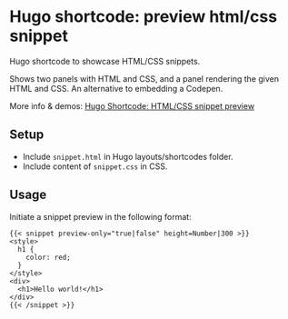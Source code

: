# Hugo shortcode: preview html/css snippet

Hugo shortcode to showcase HTML/CSS snippets.

Shows two panels with HTML and CSS, and a panel rendering the
given HTML and CSS. An alternative to embedding a Codepen.

More info & demos: [Hugo Shortcode: HTML/CSS snippet preview](https://arcomul.nl/posts/tech/hugo-shortcode-html-css-snippet-preview)

## Setup

- Include `snippet.html` in Hugo layouts/shortcodes folder.
- Include content of `snippet.css` in CSS.

## Usage

Initiate a snippet preview in the following format:

```
{{< snippet preview-only="true|false" height=Number|300 >}}
<style>
  h1 {
    color: red;
  }
</style>
<div>
  <h1>Hello world!</h1>
</div>
{{< /snippet >}}
```
